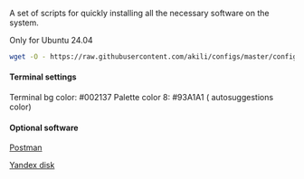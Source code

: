 A set of scripts for quickly installing all the necessary software on the system.

Only for Ubuntu 24.04

```bash
wget -O - https://raw.githubusercontent.com/akili/configs/master/configure_os.sh | bash <(cat) </dev/tty
```

#### Terminal settings

Terminal bg color: #002137
Palette color 8: #93A1A1 ( autosuggestions color)

#### Optional software

[Postman](https://www.postman.com/downloads/)

[Yandex disk](https://yandex.ru/support/yandex-360/customers/disk/desktop/linux/ru/installation)
